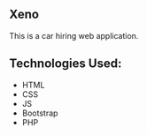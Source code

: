 ## Xeno
This is a car hiring web application.

## Technologies Used:
- HTML
- CSS
- JS
- Bootstrap
- PHP


